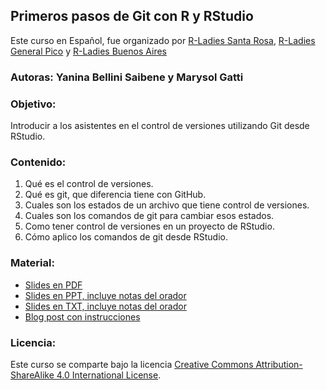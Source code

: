 ## Primeros pasos de Git con R y RStudio

Este curso en Español, fue organizado por [R-Ladies Santa Rosa](https://twitter.com/RLadiesSR), [R-Ladies General Pico](https://twitter.com/RLadiesGP) y [R-Ladies Buenos Aires](https://twitter.com/RLadiesBA)

### Autoras: Yanina Bellini Saibene y Marysol Gatti

### Objetivo: 
Introducir a los asistentes en el control de versiones utilizando Git desde RStudio.

### Contenido:

1. Qué es el control de versiones.
2. Qué es git, que diferencia tiene con GitHub.
3. Cuales son los estados de un archivo que tiene control de versiones.
4. Cuales son los comandos de git para cambiar esos estados.
5. Como tener control de versiones en un proyecto de RStudio.
6. Cómo aplico los comandos de git desde RStudio.

### Material:

* [Slides en PDF](https://github.com/yabellini/Intro_to_Git_with_Rstudio/blob/master/GitConR_Slides.pdf)
* [Slides en PPT, incluye notas del orador](https://github.com/yabellini/Intro_to_Git_with_Rstudio/blob/master/GitConR_Slides.pptx)
* [Slides en TXT, incluye notas del orador](https://github.com/yabellini/Intro_to_Git_with_Rstudio/blob/master/GitConR.txt)
* [Blog post con instrucciones](https://yabellini.netlify.app/es/post/githubconr/)

### Licencia:
Este curso se comparte bajo la licencia [Creative Commons Attribution-ShareAlike 4.0 International License](https://creativecommons.org/licenses/by-sa/4.0/deed.es_ES).



